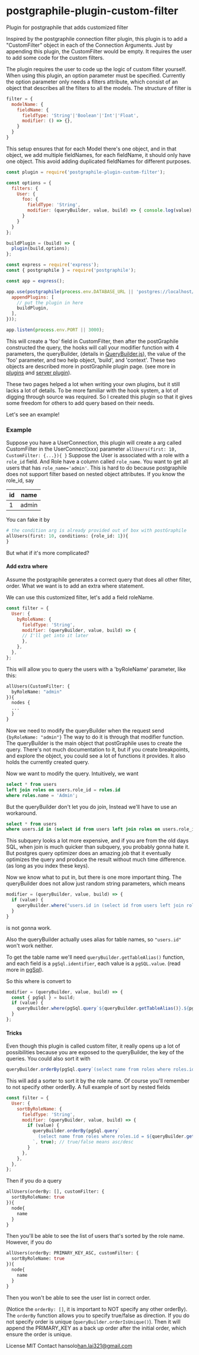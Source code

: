# postgraphile-plugin-custom-filter
Plugin for postgraphile that adds customized filter

Inspired by the postgraphile connection filter plugin, this plugin is to add a "CustomFilter" object in each of the Connection Arguments. Just by appending this plugin, the CustomFilter would be empty. It requires the user to add some code for the custom filters.

The plugin requires the user to code up the logic of custom filter yourself. When using this plugin, an option parameter must be specified. Currently the option parameter only needs a filters attribute, which consist of an object that describes all the filters to all the models. The structure of filter is

```javascript
filter = {
  modelName: {
    fieldName: {
      fieldType: 'String'|'Boolean'|'Int'|'Float',
      modifier: () => {},
    }
  }
}
```
This setup ensures that for each Model there's one object, and in that object, we add multiple fieldNames, for each fieldName, it should only have one object. This avoid adding duplicated fieldNames for different purposes.

```javascript
const plugin = require('postgraphile-plugin-custom-filter');

const options = {
  filters: {
    User: {
      foo: {
        fieldType: 'String',
        modifier: (queryBuilder, value, build) => { console.log(value); },
      }
    }
  }
};

buildPlugin = (build) => {
  plugin(build,options);
};

const express = require('express');
const { postgraphile } = require('postgraphile');

const app = express();

app.use(postgraphile(process.env.DATABASE_URL || 'postgres://localhost/', 'public', {
  appendPlugins: [
    // put the plugin in here
    buildPlugin,
  ],
}));

app.listen(process.env.PORT || 3000);
```
This will create a 'foo' field in CustomFilter, then after the postGraphile constructed the query, the hooks will call your modifier function with 4 parameters, the queryBuilder, (details in [QueryBuilder.js](https://github.com/graphile/graphile-build/blob/master/packages/graphile-build-pg/src/QueryBuilder.js)), the value of the 'foo' parameter, and two help object, 'build', and 'context'. These two objects are described more in  postGraphile plugin page. (see more in [plugins](https://www.graphile.org/graphile-build/plugins/) and [server plugin](https://www.graphile.org/postgraphile/extending/)).

These two pages helped a lot when writing your own plugins, but it still lacks a lot of details. To be more familiar with the hook system, a lot of digging through source was required. So I created this plugin so that it gives some freedom for others to add query based on their needs.

Let's see an example!

### Example

Suppose you have a UserConnection, this plugin will create a arg called CustomFilter in the UserConnect(xxx) parameter
`
allUsers(first: 10, CustomFilter: {...}){
}
`
Suppose the User is associated with a role with a `role_id` field. And Role have a column called `role_name`. You want to get all users that has `role_name='admin'`. This is hard to do because postgraphile does not support filter based on nested object attributes.
If you know the role_id, say

| id        | name  |
| --------- |:-----:|
| 1         | admin |

You can fake it by
```graphql
# the condition arg is already provided out of box with postGraphile
allUsers(first: 10, conditions: {role_id: 1}){
}
```

But what if it's more complicated?

#### Add extra where
Assume the postgraphile generates a correct query that does all other filter, order. What we want is to add an extra where statement.

We can use this customized filter, let's add a field roleName.

```javascript
const filter = {
  User: {
    byRoleName: {
      fieldType: 'String',
      modifier: (queryBuilder, value, build) => {
      // I'll get into it later
      },
    },
  },
};
```
This will allow you to query the users with a 'byRoleName' parameter, like this:
```graphql
allUsers(CustomFilter: {
  byRoleName: "admin"
}){
  nodes {
  ...
  }
}
```
Now we need to modify the queryBuilder when the request send `{byRoleName: "admin"}`
The way to do it is through that modifier function. The queryBuilder is the main object that postGraphile uses to create the query. There's not much documentation to it, but if you create breakpoints, and explore the object, you could see a lot of functions it provides. It also holds the currently created query.

Now we want to modify the query.
Intuitively, we want
```sql
select * from users
left join roles on users.role_id = roles.id
where roles.name = 'Admin';
```
But the queryBuilder don't let you do join, Instead we'll have to use an workaround.
```sql
select * from users
where users.id in (select id from users left join roles on users.role_id = roles.id where roles.name = 'Admin')
```
This subquery looks a lot more expensive, and if you are from the old days SQL, when join is much quicker than subquery, you probably gonna hate it. But postgres query optimizer does an amazing job that it eventually optimizes the query and produce the result without much time difference. (as long as you index these keys).

Now we know what to put in, but there is one more important thing. The queryBuilder does not allow just random string parameters, which means
```javascript
modifier = (queryBuilder, value, build) => {
  if (value) {
    queryBuilder.where("users.id in (select id from users left join roles on users.role_id = roles.id where roles.name = "+value+")");
  }
}
```
is not gonna work.

Also the queryBuilder actually uses alias for table names, so `"users.id"` won't work neither.

To get the table name we'll need `queryBuilder.getTableAlias()` function, and each field is a `pgSql.identifier`, each value is a `pgSQL.value`. (read more in [pgSql](https://github.com/graphile/pg-sql2/blob/master/README.md)).

So this where is convert to
```javascript
modifier = (queryBuilder, value, build) => {
  const { pgSql } = build;
  if (value) {
    queryBuilder.where(pgSql.query`${queryBuilder.getTableAlias()}.${pgSql.identifier('id')} in (${pgSql.query`select id from users left join roles on users.role_id = roles.id where roles.name = ${pgSql.value(value)}`})`);
  }
};
```

#### Tricks
Even though this plugin is called custom filter, it really opens up a lot of possibilities because you are exposed to the queryBuilder, the key of the queries. You could also sort it with
```javascript
queryBuilder.orderBy(pgSql.query`(select name from roles where roles.id = ${queryBuilder.getTableAlias()}.${pgSql.identifier('role_id')})`);
```
This will add a sorter to sort it by the role name. Of course you'll remember to not specify other orderBy.
A full example of sort by nested fields

```javascript
const filter = {
  User: {
    sortByRoleName: {
      fieldType: 'String',
      modifier: (queryBuilder, value, build) => {
        if (value) {
          queryBuilder.orderBy(pgSql.query`
            (select name from roles where roles.id = ${queryBuilder.getTableAlias()}.${pgSql.identifier('role_id')})
          `, true); // true/false means asc/desc
        }
      },
    },
  },
};
```
Then if you do a query
```graphql
allUsers(orderBy: [], customFilter: {
  sortByRoleName: true
}){
  node{
    name
  }
}
```
Then you'll be able to see the list of users that's sorted by the role name. However, if you do
```graphql
allUsers(orderBy: PRIMARY_KEY_ASC, customFilter: {
  sortByRoleName: true
}){
  node{
    name
  }
}
```
Then you won't be able to see the user list in correct order.

(Notice the `orderBy: []`, it is important to NOT specify any other orderBy). The `orderBy` function allows you to specify true/false as direction. If you do not specify order is unique (`queryBuilder.orderIsUnique()`). Then it will append the PRIMARY_KEY as a back up order after the initial order, which ensure the order is unique.

License MIT
Contact hansolo<han.lai321@gmail.com>
